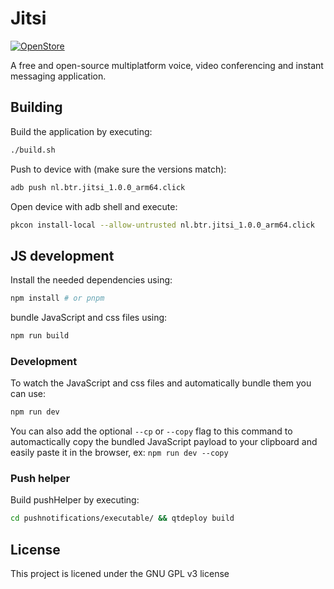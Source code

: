# Jitsi

[![OpenStore](https://open-store.io/badges/en_US.png)](https://open-store.io/app/nl.btr.jitsi)

A free and open-source multiplatform voice, video conferencing and instant messaging application.

## Building

Build the application by executing:

```bash
./build.sh
```

Push to device with (make sure the versions match):

```bash
adb push nl.btr.jitsi_1.0.0_arm64.click
```

Open device with adb shell and execute:

```bash
pkcon install-local --allow-untrusted nl.btr.jitsi_1.0.0_arm64.click
```

## JS development

Install the needed dependencies using:

```bash
npm install # or pnpm
```

bundle JavaScript and css files using:

```bash
npm run build
```

### Development

To watch the JavaScript and css files and automatically bundle them you can use:

```bash
npm run dev
```

You can also add the optional `--cp` or `--copy` flag to this command to automactically copy the bundled JavaScript payload to your clipboard and easily paste it in the browser, ex: `npm run dev --copy`

### Push helper

Build pushHelper by executing:

```bash
cd pushnotifications/executable/ && qtdeploy build
```

## License

This project is licened under the GNU GPL v3 license

